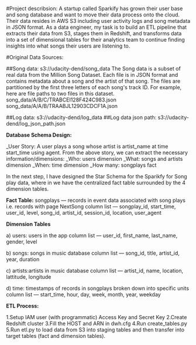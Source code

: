 
#Project describsion:
A startup called Sparkify has grown their user base and song database and want to move their data process onto the cloud. Their data resides in AWS S3 including user activity logs and song metadata in JSON format.
As a data engineer, my task is to build an ETL pipeline that extracts their data from S3, stages them in Redshift, and transforms data into a set of dimensional tables for their analytics team to continue finding insights into what songs their users are listening to.


#Original Data Sources:

##Song data: s3://udacity-dend/song_data
The Song data is a subset of real data from the Million Song Dataset. Each file is in JSON format and contains metadata about a song and the artist of that song. The files are partitioned by the first three letters of each song's track ID. For example, here are file paths to two files in this dataset.
song_data/A/B/C/TRABCEI128F424C983.json
song_data/A/A/B/TRAABJL12903CDCF1A.json

##Log data: s3://udacity-dend/log_data
##Log data json path: s3://udacity-dend/log_json_path.json


**Database Schema Design:**

_User Story: A user plays a song whose artist is artist_name at time start_time using agent.
From the above story, we can extract the necessary information/dimensions:
_Who: users dimension
_What: songs and artists dimension
_When: time dimension
_How many: songplays fact

In the next step, I have designed the Star Schema for the Sparikfy for Song play data, where in we have the centralized fact table surrounded by the 4 dimension tables.

**Fact Table:**
songplays — records in event data associated with song plays i.e. records with page NextSong
column list — songplay_id, start_time, user_id, level, song_id, artist_id, session_id, location, user_agent


**Dimension Tables**

a) users: users in the app 
column list — user_id, first_name, last_name, gender, level

b) songs: songs in music database
column list — song_id, title, artist_id, year, duration

c) artists:artists in music database
column list — artist_id, name, location, lattitude, longitude

d) time: timestamps of records in songplays broken down into specific units
column list — start_time, hour, day, week, month, year, weekday


**ETL Process:**

1.Setup IAM user (with programmatic) Access Key and Secret Key
2.Create Redshift cluster
3.Fill the HOST and ARN in dwh.cfg
4.Run create_tables.py
5.Run etl.py to load data from S3 into staging tables and then transfer into target tables (fact and dimension tables).



